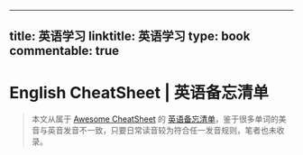 
---
title: 英语学习
linktitle: 英语学习
type: book
commentable: true
---

# English CheatSheet | 英语备忘清单

> 本文从属于 [Awesome CheatSheet](https://github.com/wx-chevalier/Awesome-CheatSheets) 的 [英语备忘清单](https://github.com/wx-chevalier/Awesome-CheatSheets/blob/master/Zen/English-CheatSheet.md)，鉴于很多单词的美音与英音发音不一致，只要日常读音较为符合任一发音规则，笔者也未收录。

    